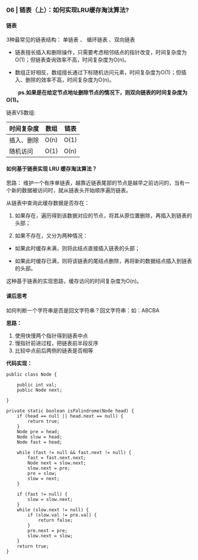 
### 06 | 链表（上）：如何实现LRU缓存淘汰算法?

#### 链表

 3种最常见的链表结构： 单链表  、 循环链表  、双向链表

* 链表擅长插入和删除操作，只需要考虑相邻结点的指针改变，时间复杂度为 O(1)；但链表查询效率不高，时间复杂度为O(n)。

* 数组正好相反，数组擅长通过下标随机访问元素，时间复杂度为O(1)；但插入、删除的效率不高，时间复杂度为O(n)。

&#8195;&#8195; **ps.如果是在给定节点地址删除节点的情况下，则双向链表的时间复杂度为O(1)。**


链表VS数组:

| 时间复杂度 | 数组 |   链表   |
|----------|------|---------|
| 插入、删除 | O(n) |  O(1) |
|  随机访问 |  O(1) |  O(n) |

#### 如何基于链表实现 LRU 缓存淘汰算法？

思路： 维护一个有序单链表，越靠近链表尾部的节点是越早之前访问的，当有一个新的数据被访问时，就从链表头开始顺序遍历链表。

从链表中查询此缓存数据是否存在：

1. 如果存在，遍历得到该数据对应的节点，将其从原位置删除，再插入到链表的头部；

2. 如果不存在，又分为两种情况：

* 如果此时缓存未满，则将此结点直接插入链表的头部；

* 如果此时缓存已满，则将该链表的尾结点删除，再将新的数据结点插入到链表的头部。

这种基于链表的实现思路，缓存访问的时间复杂度为O(n)。

#### 课后思考

如何判断一个字符串是否是回文字符串？回文字符串：如：ABCBA

**思路：**

1. 使用快慢两个指针得到链表中点
2. 慢指针前进过程，把链表前半段反序
3. 比较中点前后两侧的链表是否相等

**代码实现：**

```
public class Node {

    public int val;
    public Node next;

}

private static boolean isPalindrome(Node head) {
    if (head == null || head.next == null) {
        return true;
    }
    Node pre = head;
    Node slow = head;
    Node fast = head;

    while (fast != null && fast.next != null) {
        fast = fast.next.next;
        Node next = slow.next;
        slow.next = pre;
        pre = slow;
        slow = next;
    }

    if (fast != null) {
        slow = slow.next;
    }
    while (slow.next != null) {
        if (slow.val != pre.val) {
            return false;
        }
        pre.next = pre;
        slow.next = slow;
    }
    return true;
}
```
